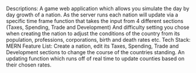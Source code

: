 Descriptions: A game web application which allows you simulate the day by day growth of a nation. 
As the server runs each nation will update via a specific time frame function that takes the input from 4 different sections (Taxes, Spending, Trade and Development)
And difficulty setting you chose when creating the nation to adjust the conditions of the country from its population, professions, corporations, birth and death rates etc.
Tech Stack: MERN
Feature List: Create a nation, edit its Taxes, Spending, Trade and Development sections to change the course of the countries standing. 
An updating function which runs off of real time to update counties based on their chosen rates.
